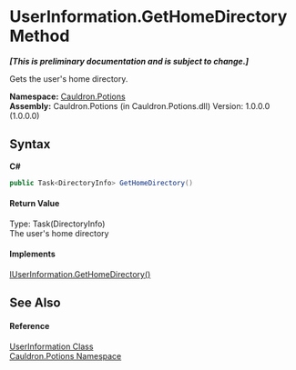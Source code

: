 # UserInformation.GetHomeDirectory Method 
 _**\[This is preliminary documentation and is subject to change.\]**_

Gets the user's home directory.

**Namespace:**&nbsp;<a href="N_Cauldron_Potions">Cauldron.Potions</a><br />**Assembly:**&nbsp;Cauldron.Potions (in Cauldron.Potions.dll) Version: 1.0.0.0 (1.0.0.0)

## Syntax

**C#**<br />
``` C#
public Task<DirectoryInfo> GetHomeDirectory()
```


#### Return Value
Type: Task(DirectoryInfo)<br />The user's home directory

#### Implements
<a href="M_Cauldron_Potions_IUserInformation_GetHomeDirectory">IUserInformation.GetHomeDirectory()</a><br />

## See Also


#### Reference
<a href="T_Cauldron_Potions_UserInformation">UserInformation Class</a><br /><a href="N_Cauldron_Potions">Cauldron.Potions Namespace</a><br />